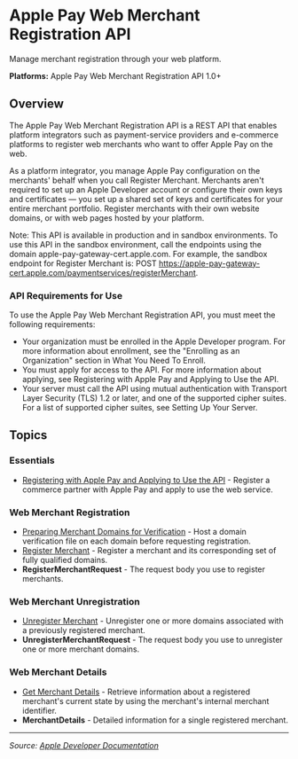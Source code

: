 # Apple Pay Web Merchant Registration API

Manage merchant registration through your web platform.

**Platforms:** Apple Pay Web Merchant Registration API 1.0+

## Overview

The Apple Pay Web Merchant Registration API is a REST API that enables platform integrators such as payment-service providers and e-commerce platforms to register web merchants who want to offer Apple Pay on the web.

As a platform integrator, you manage Apple Pay configuration on the merchants' behalf when you call Register Merchant. Merchants aren't required to set up an Apple Developer account or configure their own keys and certificates — you set up a shared set of keys and certificates for your entire merchant portfolio. Register merchants with their own website domains, or with web pages hosted by your platform.

Note: This API is available in production and in sandbox environments. To use this API in the sandbox environment, call the endpoints using the domain apple-pay-gateway-cert.apple.com. For example, the sandbox endpoint for Register Merchant is: POST https://apple-pay-gateway-cert.apple.com/paymentservices/registerMerchant.

### API Requirements for Use

To use the Apple Pay Web Merchant Registration API, you must meet the following requirements:

- Your organization must be enrolled in the Apple Developer program. For more information about enrollment, see the "Enrolling as an Organization" section in What You Need To Enroll.
- You must apply for access to the API. For more information about applying, see Registering with Apple Pay and Applying to Use the API.
- Your server must call the API using mutual authentication with Transport Layer Security (TLS) 1.2 or later, and one of the supported cipher suites. For a list of supported cipher suites, see Setting Up Your Server.

## Topics

### Essentials
- [Registering with Apple Pay and Applying to Use the API](https://developer.apple.com/documentation/ApplePayWebMerchantRegistrationAPI/registering_with_apple_pay_and_applying_to_use_the_api) - Register a commerce partner with Apple Pay and apply to use the web service.

### Web Merchant Registration
- [Preparing Merchant Domains for Verification](https://developer.apple.com/documentation/ApplePayWebMerchantRegistrationAPI/preparing_merchant_domains_for_verification) - Host a domain verification file on each domain before requesting registration.
- [Register Merchant](https://developer.apple.com/documentation/ApplePayWebMerchantRegistrationAPI/register_merchant) - Register a merchant and its corresponding set of fully qualified domains.
- **RegisterMerchantRequest** - The request body you use to register merchants.

### Web Merchant Unregistration
- [Unregister Merchant](https://developer.apple.com/documentation/ApplePayWebMerchantRegistrationAPI/unregister_merchant) - Unregister one or more domains associated with a previously registered merchant.
- **UnregisterMerchantRequest** - The request body you use to unregister one or more merchant domains.

### Web Merchant Details
- [Get Merchant Details](https://developer.apple.com/documentation/ApplePayWebMerchantRegistrationAPI/get_merchant_details) - Retrieve information about a registered merchant's current state by using the merchant's internal merchant identifier.
- **MerchantDetails** - Detailed information for a single registered merchant.

---

*Source: [Apple Developer Documentation](https://developer.apple.com/documentation/ApplePayWebMerchantRegistrationAPI)*